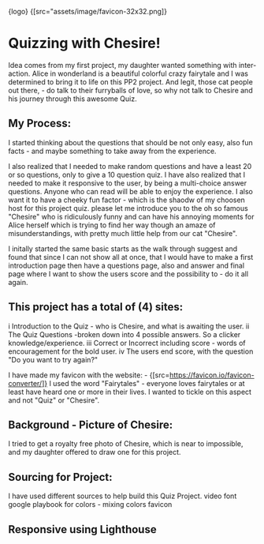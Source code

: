 {logo} {[src="assets/image/favicon-32x32.png]}

# Quizzing with Chesire!

Idea comes from my first project, my daughter wanted something with inter-action.  Alice in wonderland is a beautiful colorful crazy fairytale and I was determined to bring it to life on this PP2 project.
And legit, those cat people out there, - do talk to their furryballs of love, so why not talk to Chesire and his journey through this awesome Quiz.

## My Process:
I started thinking about the questions that should be not only easy, also fun facts - and maybe something to take away from the experience.

I also realized that I needed to make random questions and have a least 20 or so questions, only to give a 10 question quiz. I have also realized that I needed to make it responsive to the user, by being a multi-choice answer questions. Anyone who can read will be able to enjoy the experience. I also want it to have a cheeky fun factor - which is the shaodw of my choosen host for this project quiz. please let me introduce you to the oh so famous "Chesire" who is ridiculously funny and can have his annoying moments for Alice herself which is trying to find her way though an amaze of misunderstandings, with pretty much little help from our cat "Chesire".

I initally started the same basic starts as the walk through suggest and found that since I can not show all at once, that I would have to make a first introduction page then have a questions page, also and answer and final page where I want to show the users score and the possibility to - do it all again.

## This project has a total of (4) sites:
i Introduction to the Quiz - who is Chesire, and what is awaiting the user.
ii The Quiz Questions -broken down into 4 possible answers. So a clicker knowledge/experience.
iii Correct or Incorrect including score - words of encouragement for the bold user.
iv The users end score, with the question "Do you want to try again?"


I have made my favicon with  the website: - {[src=https://favicon.io/favicon-converter/]} 
I used the word "Fairytales" - everyone loves fairytales or at least have heard one or more in their lives. I wanted to tickle on this aspect and not "Quiz" or "Chesire".

## Background - Picture of Chesire:
I tried to get a royalty free photo of Chesire, which is near to impossible, and my daughter offered to draw one for this project.

## Sourcing for Project:
I have used different sources to help build this Quiz Project.
video
font google
playbook for colors - mixing colors
favicon

## Responsive using Lighthouse





